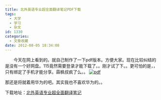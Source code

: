 ```yaml
---
title: 北外英语专业超全面翻译笔记PDF下载
tags:
  - 大学
  - 学习
  - 杂文
id: 1330
categories:
  - 文章收藏
date: 2012-08-05 18:34:08
---
```


　　今天在网上看到的。就自己制作了一下pdf版本。方便大家。现在比较纠结的是没有一个好网盘。115竟然需要登录才能下载了。。刚才试了下。。更可怕的是，，只有绑定了手机才能分享。霖枫叔疯了么。。
[![](/images/ "pdf")](http://leaverimage.b0.upaiyun.com/25577_o.jpg)

那还是将就着用华为的吧。其实我也不喜欢华为的。。

下载地址：[北外英语专业超全面翻译笔记](http://dl.dbank.com/c09mm555k4)